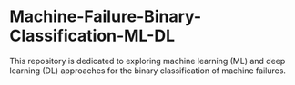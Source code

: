 # Machine-Failure-Binary-Classification-ML-DL
This repository is dedicated to exploring machine learning (ML) and deep learning (DL) approaches for the binary classification of machine failures.

